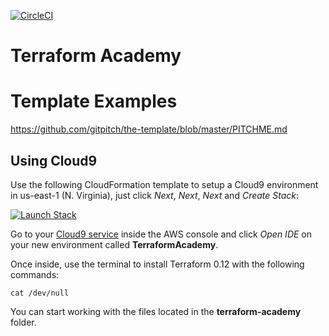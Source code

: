[![CircleCI](https://circleci.com/gh/wizelineacademy/terraform-academy.svg?style=svg)](https://circleci.com/gh/wizelineacademy/terraform-academy)

# Terraform Academy

# Template Examples

https://github.com/gitpitch/the-template/blob/master/PITCHME.md

## Using Cloud9

Use the following CloudFormation template to setup a Cloud9 environment in us-east-1 (N. Virginia), just click _Next_, _Next_, _Next_ and _Create Stack_:

[![Launch Stack](https://cdn.rawgit.com/buildkite/cloudformation-launch-stack-button-svg/master/launch-stack.svg)](https://console.aws.amazon.com/cloudformation/home?region=us-east-1#/stacks/new?stackName=TerraformAcademy&templateURL=https://cloudtitlan-public-cfn-templates.s3.amazonaws.com/terraform-academy.yaml)

Go to your [Cloud9 service](https://console.aws.amazon.com/cloud9/home) inside the AWS console and click _Open IDE_ on your new environment called **TerraformAcademy**.

Once inside, use the terminal to install Terraform 0.12 with the following commands:

```
cat /dev/null
```

You can start working with the files located in the **terraform-academy** folder.
